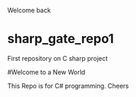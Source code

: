 
Welcome back
# sharp_gate_repo1
First repository on C sharp project


#Welcome to a New World

This Repo is for C# programming. Cheers
